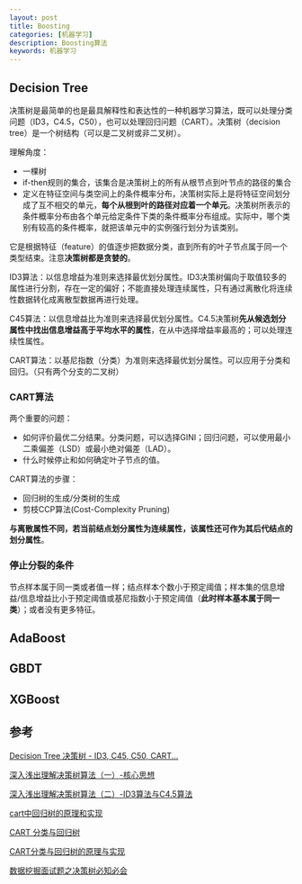 ```yaml
---
layout: post
title: Boosting
categories: [机器学习]
description: Boosting算法
keywords: 机器学习
---
```

## Decision Tree

决策树是最简单的也是最具解释性和表达性的一种机器学习算法，既可以处理分类问题（ID3，C4.5，C50），也可以处理回归问题（CART）。决策树（decision tree）是一个树结构（可以是二叉树或非二叉树）。

理解角度：

* 一棵树
* if-then规则的集合，该集合是决策树上的所有从根节点到叶节点的路径的集合
* 定义在特征空间与类空间上的条件概率分布，决策树实际上是将特征空间划分成了互不相交的单元，**每个从根到叶的路径对应着一个单元**。决策树所表示的条件概率分布由各个单元给定条件下类的条件概率分布组成。实际中，哪个类别有较高的条件概率，就把该单元中的实例强行划分为该类别。

它是根据特征（feature）的值逐步把数据分类，直到所有的叶子节点属于同一个类型结束。注意**决策树都是贪婪的**。

ID3算法：以信息增益为准则来选择最优划分属性。ID3决策树偏向于取值较多的属性进行分割，存在一定的偏好；不能直接处理连续属性，只有通过离散化将连续性数据转化成离散型数据再进行处理。

C45算法：以信息增益比为准则来选择最优划分属性。C4.5决策树**先从候选划分属性中找出信息增益高于平均水平的属性**，在从中选择增益率最高的；可以处理连续性属性。

CART算法：以基尼指数（分类）为准则来选择最优划分属性。可以应用于分类和回归。（只有两个分支的二叉树）

### CART算法

两个重要的问题：

* 如何评价最优二分结果。分类问题，可以选择GINI；回归问题，可以使用最小二乘偏差（LSD）或最小绝对偏差（LAD）。
* 什么时候停止和如何确定叶子节点的值。

CART算法的步骤：

* 回归树的生成/分类树的生成
* 剪枝CCP算法(Cost-Complexity Pruning)

**与离散属性不同，若当前结点划分属性为连续属性，该属性还可作为其后代结点的划分属性**。

### 停止分裂的条件

节点样本属于同一类或者值一样；结点样本个数小于预定阈值；样本集的信息增益/信息增益比小于预定阈值或基尼指数小于预定阈值（**此时样本基本属于同一类**）；或者没有更多特征。

## AdaBoost

## GBDT

## XGBoost

## 参考

[Decision Tree 决策树 - ID3, C45, C50, CART...](https://blog.csdn.net/sandyzhs/article/details/46814805)

[深入浅出理解决策树算法（一）-核心思想](https://zhuanlan.zhihu.com/p/26703300)

[深入浅出理解决策树算法（二）-ID3算法与C4.5算法](https://zhuanlan.zhihu.com/p/26760551)

[cart中回归树的原理和实现](https://www.cnblogs.com/qwj-sysu/p/5993939.html)

[CART 分类与回归树](https://www.jianshu.com/p/b90a9ce05b28)

[CART分类与回归树的原理与实现](https://blog.csdn.net/u014568921/article/details/45082197)

[数据挖掘面试题之决策树必知必会](https://www.jianshu.com/p/fb97b21aeb1d)
